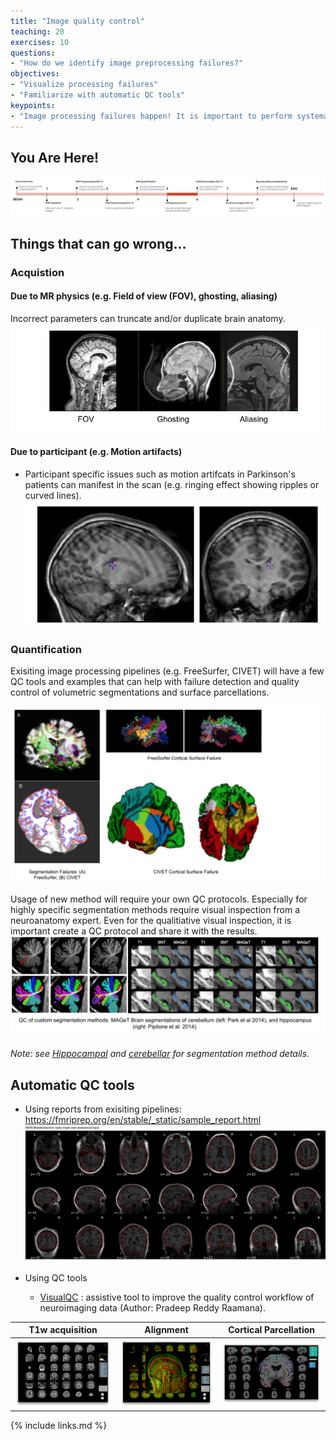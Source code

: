 ```yaml
---
title: "Image quality control"
teaching: 20
exercises: 10
questions:
- "How do we identify image preprocessing failures?"
objectives:
- "Visualize processing failures"
- "Familiarize with automatic QC tools"
keypoints:
- "Image processing failures happen! It is important to perform systematic quality control to minimize biases"
---
```

## You Are Here!
![course_flow](../fig/episode_5/Course_flow_5.png)

## Things that can go wrong... 

### Acquistion
#### Due to MR physics (e.g. Field of view (FOV), ghosting, aliasing) 
Incorrect parameters can truncate and/or duplicate brain anatomy. 
![MR_physics_QC](../fig/episode_5/MR_physics_QC.png) 
    
#### Due to participant (e.g. Motion artifacts) 
- Participant specific issues such as motion artifcats in Parkinson's patients can manifest in the scan (e.g. ringing effect showing ripples or curved lines).
![Motion_QC](../fig/episode_5/Motion_QC.png)

### Quantification
Exisiting image processing pipelines (e.g. FreeSurfer, CIVET) will have a few QC tools and examples that can help with failure detection and quality control of volumetric segmentations and surface parcellations.  

![Segment_and_surface_QC](../fig/episode_5/Segment_and_surface_QC.png)

Usage of new method will require your own QC protocols. Especially for highly specific segmentation methods require visual inspection from a neuroanatomy expert. Even for the qualitiative visual inspection, it is important create a QC protocol and share it with the results. 
![HC_and_CB_MAGeT](../fig/episode_5/HC_and_CB_MAGeT.png)

_Note: see [Hippocampal](http://dx.doi.org/10.1016/j.neuroimage.2014.04.054) and [cerebellar](https://www.sciencedirect.com/science/article/pii/S1053811914001840?via%3Dihub) for segmentation method details._ 

## Automatic QC tools
- Using reports from exisiting pipelines: https://fmriprep.org/en/stable/_static/sample_report.html
![sMRIPrep_QC_report](../fig/episode_5/sMRIPrep_QC_report.png)

- Using QC tools 
    - [VisualQC](https://github.com/raamana/visualqc) : assistive tool to improve the quality control workflow of neuroimaging data (Author: Pradeep Reddy Raamana). 

|  T1w acquisition |     Alignment        | Cortical Parcellation | 
| :-------------: | :-----------: |:-----------: |
| ![t1_mri_visual_QC](../fig/episode_5/t1_mri_visual_QC.png) | ![alignment_mismatched_colormix_visualQC](../fig/episode_5/alignment_mismatched_colormix_visualQC.png) | ![cortical_zoomed_in](../fig/episode_5/cortical_zoomed_in.png)| 

{% include links.md %}
